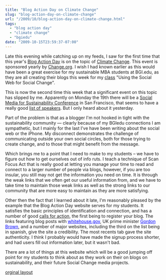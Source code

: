 ```yaml
---
title: "Blog Action Day on Climate Change"
slug: "blog-action-day-on-climate-change"
url: "/2009/10/blog-action-day-on-climate-change.html"
tags:
  - "blog action day"
  - "climate change"
  - "bgiedu"
date: "2009-10-15T23:59:37-07:00"
---
```

<a href="http://www.blogactionday.org" style=" float: right;"><img alt="" border="0" class="selected " src="http://www.blogactionday.org/imgs/badges/bad-180-150.jpg" /></a>
<p>Late this evening while catching up on my feeds, I saw for the first time that this year&#39;s <a href="http://site.blogactionday.org/">Blog Action Day</a>&#0160;is on the topic of <a href="http://site.blogactionday.org/general/8-great-climate-change-resources-for-your-blog-action-day-post/">Climate Change</a>. This event is sponsored yearly by <a href="http://www.change.org/">Change.org</a>. I wish I had known earlier as this would have been a great exercise for my sustainable MBA students at BGI.edu, as they are all creating their blogs this week for my <a href="http://www.lifewithalacrity.com/2009/09/teaching-using-the-social-web-for-social-change-at-bgiedu.html">class</a> &quot;Using the Social Web for Social Change&quot;.</p>
<p>This is now the second time this week that a significant event on this topic has slipped by me. Apparently on Monday the 19th there will be a <a href="http://www.socialmediacsr.com/">Social Media for Sustainability Conference</a>&#0160;in San Francisco, that seems to have a really good <a href="http://www.socialmediacsr.com/speakers.html">list of speakers</a>. But I only heard about it yesterday.</p>
<p>Part of the problem is that as a blogger I&#39;m not hooked in tight with the sustainability community — clearly because of my BGIedu connections I am sympathetic, but I mainly for the last I&#39;ve have been writing about the social web or the iPhone. My disconnect demonstrates the challenge of communicating outside your own social circles, both for those trying to create change, and to those that might benefit from the message.</p>
<p>Which brings me to a point that I need to make to my students – we have to figure out how to get ourselves out of info ruts. I teach a technique of Scan Focus Act that is really good at letting you manage your time to read and connect to a larger number of people via blogs, however, if you are too insular, you still may not get the information you need on time. It is through the weak links that we often get our useful information from, and we have to take time to maintain those weak links as well as the strong links to our community that are more easy to maintain as they are more satisfying.</p>
<p>Other then the fact that I learned about it late, I&#39;m reasonably pleased by the example that the Blog Action Day website serves for my students. It satisfies the basic principles of identification and connection, and has a number of good <a href="http://www.blogactionday.org/en/takeaction">calls for action</a>, the first being to register your blog.&#0160;The links featuring blog posts with&#0160;<a href="http://www.whitehouse.gov/blog/A-Green-Blog-Action-Day/" style="color: blue !important; text-decoration: underline !important; cursor: text !important; ">whitehouse.gov</a>, UK prime minister&#0160;<a href="http://www.number10.gov.uk/Page20931" style="color: blue !important; text-decoration: underline !important; cursor: text !important; ">Gordon Brown</a>, and a number of major websites, including the third on the list being in spanish, give the site a credibility. The most recents tab gave the site authenticity. I think I probably would have made the signup process shorter, and had users fill out information later, but it wasn&#39;t bad.&#0160;</p>
<p>There are a lot of things at this website which will be a good jumping off point for my students to think about as they work on their on blogs on sustainability, and their future Social Change media projects.</p>
<p></p>
<p class="previous"><a href="/previous/2009/10/blog-action-day-on-climate-change.html" rel="syndication">orginal layout</a></p>
